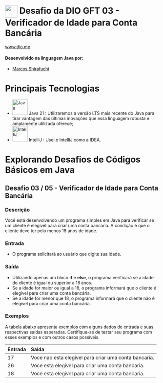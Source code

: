 # <img align="center" width="40px" src="https://hermes.digitalinnovation.one/assets/diome/logo-minimized.png"> Desafio da DIO GFT 03 - Verificador de Idade para Conta Bancária
www.dio.me


#### Desenvolvido na linguagem Java por:
- [Marcos Shirafuchi](https://github.com/marcosfshirafuchi)

# Principais Tecnologias

- <img width="50px" src="https://cdn.jsdelivr.net/gh/devicons/devicon@latest/icons/java/java-original-wordmark.svg" title = "Java" /> Java 21 : Utilizaremos a versão LTS mais recente do Java para tirar vantagem das últimas inovações que essa linguagem robusta e amplamente utilizada oferece;
- <img width="50px" src="https://cdn.jsdelivr.net/gh/devicons/devicon@latest/icons/intellij/intellij-original.svg" title = "IntelliJ" /> IntelliJ : Usei o IntelliJ como a IDEA.

# Explorando Desafios de Códigos Básicos em Java
## Desafio 03 / 05 -  Verificador de Idade para Conta Bancária
### Descrição
Você está desenvolvendo um programa simples em Java para verificar se um cliente é elegível para criar uma conta bancária. A condição é que o cliente deve ter pelo menos 18 anos de idade.
### Entrada
* O programa solicitará ao usuário que digite sua idade.

### Saída
* Utilizando apenas um bloco <b>if</b> e <b>else</b>, o programa verificará se a idade do cliente é igual ou superior a 18 anos.
* Se a idade for maior ou igual a 18, o programa informará que o cliente é elegível para criar uma conta bancária.
* Se a idade for menor que 18, o programa informará que o cliente não é elegível para criar uma conta bancária.



### Exemplos

A tabela abaixo apresenta exemplos com alguns dados de entrada e suas respectivas saídas esperadas. Certifique-se de testar seu programa com esses exemplos e com outros casos possíveis.



<table>
  <thead>
    <tr align="left">
      <th>Entrada</th>
      <th>Saída</th>
    </tr>
  </thead>
  <tbody align="left">
    <tr>
      <td>17
      </td>
      <td>Voce nao esta elegivel para criar uma conta bancaria.
      </td>
    </tr>
    <tr>
      <td>26</td>
      <td>Voce esta elegivel para criar uma conta bancaria.</td>
    </tr>
    <tr>
      <td>18</td>
      <td>Voce esta elegivel para criar uma conta bancaria.</td>   
    </tr>
  </tbody>
  <tfoot></tfoot>
</table>

